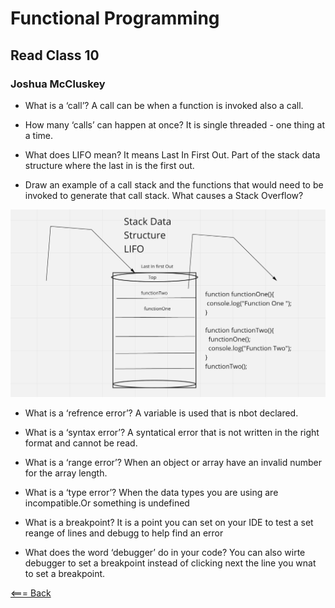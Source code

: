 # Functional Programming

## Read Class 10

### Joshua McCluskey

- What is a ‘call’?
  A call can be when a function is invoked also a call.
  
- How many ‘calls’ can happen at once?
  It is single threaded - one thing at a time.
  
- What does LIFO mean? It means Last In First Out.
  Part of the stack data structure where the last in is the first out.
  
- Draw an example of a call stack and the functions that would need to be invoked to generate that call stack.
What causes a Stack Overflow?

![Stack Data Structure](./../img/Call%20Stack%20Data%20Structure%20.png)

- What is a ‘refrence error’?
A variable is used that is nbot declared.

- What is a ‘syntax error’?
A syntatical error that is not written in the right format and cannot be read.

- What is a ‘range error’?
  When an object or array have an invalid number for the array length.
  
- What is a ‘type error’?
  When the data types you are using are incompatible.Or something is undefined

- What is a breakpoint?
  It is a point you can set on your IDE to test a set reange of lines and debugg to help find an error
  
- What does the word ‘debugger’ do in your code?
  You can also wirte debugger to set a breakpoint instead of clicking next the line you wnat to set a breakpoint.

[<=== Back](../README.md)
